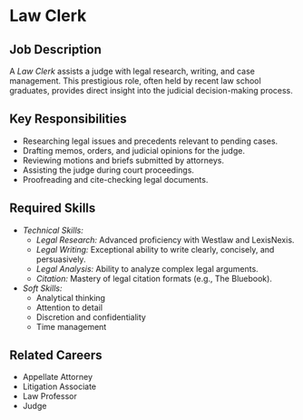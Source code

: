 # Law Clerk

## Job Description
A *Law Clerk* assists a judge with legal research, writing, and case management. This prestigious role, often held by recent law school graduates, provides direct insight into the judicial decision-making process.

## Key Responsibilities
- Researching legal issues and precedents relevant to pending cases.
- Drafting memos, orders, and judicial opinions for the judge.
- Reviewing motions and briefs submitted by attorneys.
- Assisting the judge during court proceedings.
- Proofreading and cite-checking legal documents.

## Required Skills
- *Technical Skills:*
    - *Legal Research:* Advanced proficiency with Westlaw and LexisNexis.
    - *Legal Writing:* Exceptional ability to write clearly, concisely, and persuasively.
    - *Legal Analysis:* Ability to analyze complex legal arguments.
    - *Citation:* Mastery of legal citation formats (e.g., The Bluebook).
- *Soft Skills:*
    - Analytical thinking
    - Attention to detail
    - Discretion and confidentiality
    - Time management

## Related Careers
- Appellate Attorney
- Litigation Associate
- Law Professor
- Judge